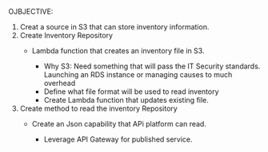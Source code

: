 OJBJECTIVE:

<ol>
<li> Creat a source in S3 that can store inventory information. </li>

<li> Create Inventory Repository</li>

  <ul>
    <li>Lambda function that creates an inventory file in S3.  </li>
    <ul>
        <li> Why S3:  Need something that will pass the IT Security standards.  Launching an RDS instance or managing causes to much overhead
        <li> Define what file format will be used to read inventory  </li>
    <li>Create Lambda function that updates existing file.  </li>
    </ul>
  </ul>

<li> Create method to read the inventory Repository </li>
<ul>
    <li> Create an Json capability that APi platform can read. </li>
    <ul>
       <li> Leverage API Gateway for published service. </li>
    </ul>

</ul>
</ol>
